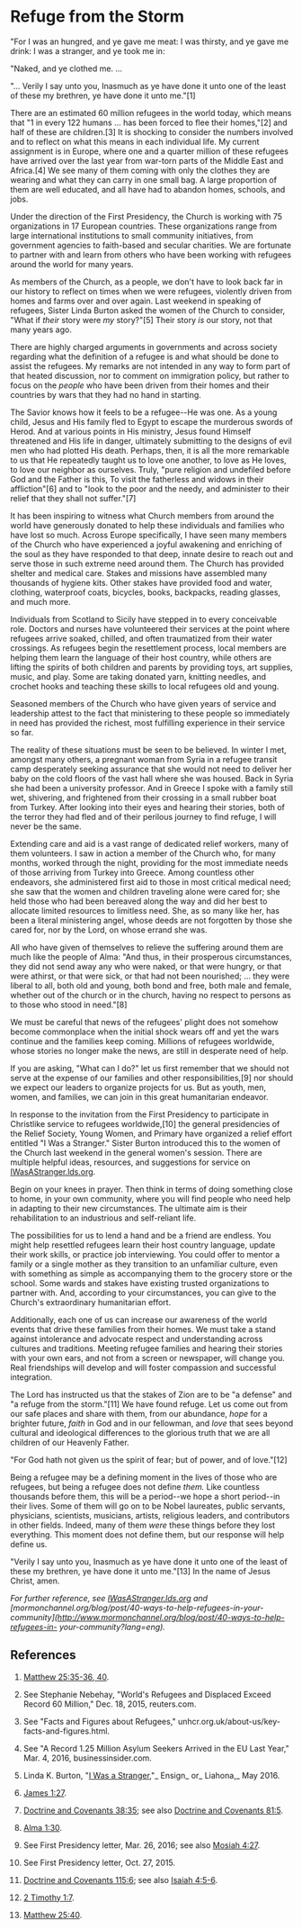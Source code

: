 # Refuge from the Storm

"For I was an hungred, and ye gave me meat: I was thirsty, and ye gave me
drink: I was a stranger, and ye took me in:

"Naked, and ye clothed me. ...

"... Verily I say unto you, Inasmuch as ye have done it unto one of the least of
these my brethren, ye have done it unto me."[1]

There are an estimated 60 million refugees in the world today, which means
that "1 in every 122 humans ... has been forced to flee their homes,"[2] and
half of these are children.[3] It is shocking to consider the numbers involved
and to reflect on what this means in each individual life. My current
assignment is in Europe, where one and a quarter million of these refugees
have arrived over the last year from war-torn parts of the Middle East and
Africa.[4] We see many of them coming with only the clothes they are wearing
and what they can carry in one small bag. A large proportion of them are well
educated, and all have had to abandon homes, schools, and jobs.

Under the direction of the First Presidency, the Church is working with 75
organizations in 17 European countries. These organizations range from large
international institutions to small community initiatives, from government
agencies to faith-based and secular charities. We are fortunate to partner
with and learn from others who have been working with refugees around the
world for many years.

As members of the Church, as a people, we don't have to look back far in our
history to reflect on times when we were refugees, violently driven from homes
and farms over and over again. Last weekend in speaking of refugees, Sister
Linda Burton asked the women of the Church to consider, "What if _their_ story
were _my_ story?"[5] Their story _is_ our story, not that many years ago.

There are highly charged arguments in governments and across society regarding
what the definition of a refugee is and what should be done to assist the
refugees. My remarks are not intended in any way to form part of that heated
discussion, nor to comment on immigration policy, but rather to focus on the
_people_ who have been driven from their homes and their countries by wars
that they had no hand in starting.

The Savior knows how it feels to be a refugee--He was one. As a young child,
Jesus and His family fled to Egypt to escape the murderous swords of Herod.
And at various points in His ministry, Jesus found Himself threatened and His
life in danger, ultimately submitting to the designs of evil men who had
plotted His death. Perhaps, then, it is all the more remarkable to us that He
repeatedly taught us to love one another, to love as He loves, to love our
neighbor as ourselves. Truly, "pure religion and undefiled before God and the
Father is this, To visit the fatherless and widows in their affliction"[6] and
to "look to the poor and the needy, and administer to their relief that they
shall not suffer."[7]

It has been inspiring to witness what Church members from around the world
have generously donated to help these individuals and families who have lost
so much. Across Europe specifically, I have seen many members of the Church
who have experienced a joyful awakening and enriching of the soul as they have
responded to that deep, innate desire to reach out and serve those in such
extreme need around them. The Church has provided shelter and medical care.
Stakes and missions have assembled many thousands of hygiene kits. Other
stakes have provided food and water, clothing, waterproof coats, bicycles,
books, backpacks, reading glasses, and much more.

Individuals from Scotland to Sicily have stepped in to every conceivable role.
Doctors and nurses have volunteered their services at the point where refugees
arrive soaked, chilled, and often traumatized from their water crossings. As
refugees begin the resettlement process, local members are helping them learn
the language of their host country, while others are lifting the spirits of
both children and parents by providing toys, art supplies, music, and play.
Some are taking donated yarn, knitting needles, and crochet hooks and teaching
these skills to local refugees old and young.

Seasoned members of the Church who have given years of service and leadership
attest to the fact that ministering to these people so immediately in need has
provided the richest, most fulfilling experience in their service so far.

The reality of these situations must be seen to be believed. In winter I met,
amongst many others, a pregnant woman from Syria in a refugee transit camp
desperately seeking assurance that she would not need to deliver her baby on
the cold floors of the vast hall where she was housed. Back in Syria she had
been a university professor. And in Greece I spoke with a family still wet,
shivering, and frightened from their crossing in a small rubber boat from
Turkey. After looking into their eyes and hearing their stories, both of the
terror they had fled and of their perilous journey to find refuge, I will
never be the same.

Extending care and aid is a vast range of dedicated relief workers, many of
them volunteers. I saw in action a member of the Church who, for many months,
worked through the night, providing for the most immediate needs of those
arriving from Turkey into Greece. Among countless other endeavors, she
administered first aid to those in most critical medical need; she saw that
the women and children traveling alone were cared for; she held those who had
been bereaved along the way and did her best to allocate limited resources to
limitless need. She, as so many like her, has been a literal ministering
angel, whose deeds are not forgotten by those she cared for, nor by the Lord,
on whose errand she was.

All who have given of themselves to relieve the suffering around them are much
like the people of Alma: "And thus, in their prosperous circumstances, they
did not send away any who were naked, or that were hungry, or that were
athirst, or that were sick, or that had not been nourished; ... they were
liberal to all, both old and young, both bond and free, both male and female,
whether out of the church or in the church, having no respect to persons as to
those who stood in need."[8]

We must be careful that news of the refugees' plight does not somehow become
commonplace when the initial shock wears off and yet the wars continue and the
families keep coming. Millions of refugees worldwide, whose stories no longer
make the news, are still in desperate need of help.

If you are asking, "What can I do?" let us first remember that we should not
serve at the expense of our families and other responsibilities,[9] nor should
we expect our leaders to organize projects for us. But as youth, men, women,
and families, we can join in this great humanitarian endeavor.

In response to the invitation from the First Presidency to participate in
Christlike service to refugees worldwide,[10] the general presidencies of the
Relief Society, Young Women, and Primary have organized a relief effort
entitled "I Was a Stranger." Sister Burton introduced this to the women of the
Church last weekend in the general women's session. There are multiple helpful
ideas, resources, and suggestions for service on
[IWasAStranger.lds.org](http://iwasastranger.lds.org/?lang=eng).

Begin on your knees in prayer. Then think in terms of doing something close to
home, in your own community, where you will find people who need help in
adapting to their new circumstances. The ultimate aim is their rehabilitation
to an industrious and self-reliant life.

The possibilities for us to lend a hand and be a friend are endless. You might
help resettled refugees learn their host country language, update their work
skills, or practice job interviewing. You could offer to mentor a family or a
single mother as they transition to an unfamiliar culture, even with something
as simple as accompanying them to the grocery store or the school. Some wards
and stakes have existing trusted organizations to partner with. And, according
to your circumstances, you can give to the Church's extraordinary humanitarian
effort.

Additionally, each one of us can increase our awareness of the world events
that drive these families from their homes. We must take a stand against
intolerance and advocate respect and understanding across cultures and
traditions. Meeting refugee families and hearing their stories with your own
ears, and not from a screen or newspaper, will change you. Real friendships
will develop and will foster compassion and successful integration.

The Lord has instructed us that the stakes of Zion are to be "a defense" and
"a refuge from the storm."[11] We have found refuge. Let us come out from our
safe places and share with them, from our abundance, _hope_ for a brighter
future, _faith_ in God and in our fellowman, and _love_ that sees beyond
cultural and ideological differences to the glorious truth that we are all
children of our Heavenly Father.

"For God hath not given us the spirit of fear; but of power, and of love."[12]

Being a refugee may be a defining moment in the lives of those who are
refugees, but being a refugee does not define _them._ Like countless thousands
before them, this will be a period--we hope a short period--in their lives.
Some of them will go on to be Nobel laureates, public servants, physicians,
scientists, musicians, artists, religious leaders, and contributors in other
fields. Indeed, many of them _were_ these things before they lost everything.
This moment does not define them, but our response will help define us.

"Verily I say unto you, Inasmuch as ye have done it unto one of the least of
these my brethren, ye have done it unto me."[13] In the name of Jesus Christ,
amen.

_For further reference, see
[IWasAStranger.lds.org](http://iwasastranger.lds.org/?lang=eng) and
[mormonchannel.org/blog/post/40-ways-to-help-refugees-in-your-
community](http://www.mormonchannel.org/blog/post/40-ways-to-help-refugees-in-
your-community?lang=eng)._

## References

  1. [Matthew 25:35-36, 40](https://www.lds.org/scriptures/nt/matt/25.35-36,40?lang=eng#34).

  2. See Stephanie Nebehay, "World's Refugees and Displaced Exceed Record 60 Million," Dec. 18, 2015, reuters.com.

  3. See "Facts and Figures about Refugees," unhcr.org.uk/about-us/key-facts-and-figures.html.

  4. See "A Record 1.25 Million Asylum Seekers Arrived in the EU Last Year," Mar. 4, 2016, businessinsider.com.

  5. Linda K. Burton, "[I Was a Stranger](../../../general-conference/2016/04/i-was-a-stranger.html?lang=eng),"_ Ensign_ or_ Liahona,_ May 2016.

  6. [James 1:27](https://www.lds.org/scriptures/nt/james/1.27?lang=eng#26).

  7. [Doctrine and Covenants 38:35](https://www.lds.org/scriptures/dc-testament/dc/38.35?lang=eng#34); see also [Doctrine and Covenants 81:5](https://www.lds.org/scriptures/dc-testament/dc/81.5?lang=eng#4).

  8. [Alma 1:30](https://www.lds.org/scriptures/bofm/alma/1.30?lang=eng#29).

  9. See First Presidency letter, Mar. 26, 2016; see also [Mosiah 4:27](https://www.lds.org/scriptures/bofm/mosiah/4.27?lang=eng#26).

  10. See First Presidency letter, Oct. 27, 2015.

  11. [Doctrine and Covenants 115:6](https://www.lds.org/scriptures/dc-testament/dc/115.6?lang=eng#5); see also [Isaiah 4:5-6](https://www.lds.org/scriptures/ot/isa/4.5-6?lang=eng#4).

  12. [2 Timothy 1:7](https://www.lds.org/scriptures/nt/2-tim/1.7?lang=eng#6).

  13. [Matthew 25:40](https://www.lds.org/scriptures/nt/matt/25.40?lang=eng#39).

